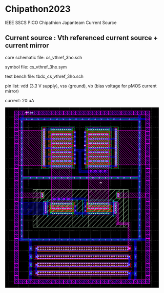 # Chipathon2023
IEEE SSCS PICO Chipathion Japanteam  Current Source

## Current source : Vth referenced current source + current mirror
core schematic file: cs_vthref_3ho.sch

symbol file: cs_vthref_3ho.sym

test bench file: tbdc_cs_vthref_3ho.sch

pin list: vdd (3.3 V supply), vss (ground), vb (bias voltage for pMOS current mirror)

current: 20 uA

![cs_vthref_3ho](https://github.com/keropiyo/Chipathon2023/blob/main/cs_vthref_3ho.png)
